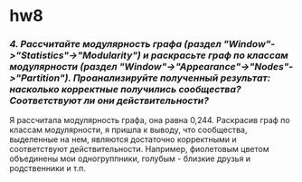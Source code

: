 # hw8
### *4. Рассчитайте модулярность графа (раздел "Window"->"Statistics"->"Modularity") и раскрасьте граф по классам модулярности (раздел "Window"->"Appearance"->"Nodes"->"Partition"). Проанализируйте полученный результат: насколько корректные получились сообщества? Соответствуют ли они действительности?*
Я рассчитала модулярность графа, она равна 0,244. Раскрасив граф по классам модулярности, я пришла к выводу, что сообщества, выделенные на нем, являются достаточно корректными и соответствуют действительности. Например, фиолетовым цветом объединены мои одногруппники, голубым - близкие друзья и родственники и т.п. 
